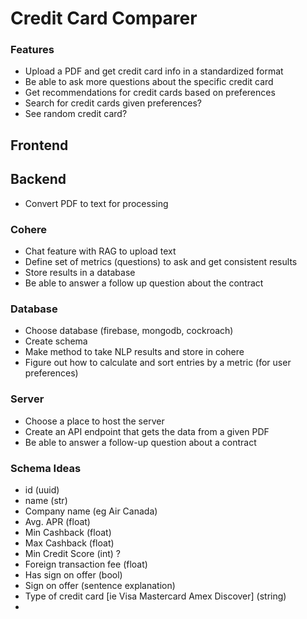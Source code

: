 # Credit Card Comparer

### Features

- Upload a PDF and get credit card info in a standardized format
- Be able to ask more questions about the specific credit card
- Get recommendations for credit cards based on preferences
- Search for credit cards given preferences?
- See random credit card?

## Frontend

## Backend

- Convert PDF to text for processing

### Cohere

- Chat feature with RAG to upload text
- Define set of metrics (questions) to ask and get consistent results
- Store results in a database
- Be able to answer a follow up question about the contract

### Database

- Choose database (firebase, mongodb, cockroach)
- Create schema
- Make method to take NLP results and store in cohere
- Figure out how to calculate and sort entries by a metric (for user preferences)

### Server

- Choose a place to host the server
- Create an API endpoint that gets the data from a given PDF
- Be able to answer a follow-up question about a contract

### Schema Ideas

- id (uuid)
- name (str)
- Company name (eg Air Canada)
- Avg. APR (float)
- Min Cashback (float)
- Max Cashback (float)
- Min Credit Score (int) ?
- Foreign transaction fee (float)
- Has sign on offer (bool)
- Sign on offer (sentence explanation)
- Type of credit card [ie Visa Mastercard Amex Discover] (string)
- 

